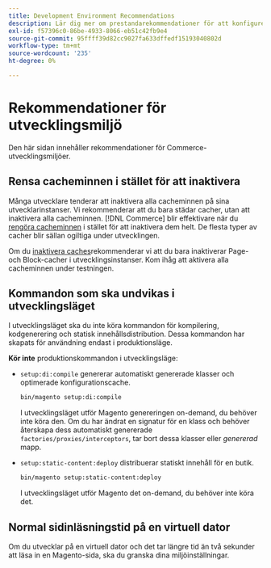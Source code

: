 ```yaml
---
title: Development Environment Recommendations
description: Lär dig mer om prestandarekommendationer för att konfigurera din lokala Adobe Commerce- eller Magento Open Source-utvecklingsmiljö.
exl-id: f57396c0-86be-4933-8066-eb51c42fb9e4
source-git-commit: 95ffff39d82cc9027fa633dffedf15193040802d
workflow-type: tm+mt
source-wordcount: '235'
ht-degree: 0%

---
```


# Rekommendationer för utvecklingsmiljö

Den här sidan innehåller rekommendationer för Commerce-utvecklingsmiljöer.

## Rensa cacheminnen i stället för att inaktivera

Många utvecklare tenderar att inaktivera alla cacheminnen på sina utvecklarinstanser. Vi rekommenderar att du bara städar cacher, utan att inaktivera alla cacheminnen. [!DNL Commerce] blir effektivare när du [rengöra cacheminnen](../configuration/cli/manage-cache.md#clean-and-flush-cache-types) i stället för att inaktivera dem helt. De flesta typer av cacher blir sällan ogiltiga under utvecklingen.

Om du [inaktivera caches](../configuration/cli/manage-cache.md#enable-or-disable-cache-types)rekommenderar vi att du bara inaktiverar Page- och Block-cacher i utvecklingsinstanser. Kom ihåg att aktivera alla cacheminnen under testningen.

## Kommandon som ska undvikas i utvecklingsläget

I utvecklingsläget ska du inte köra kommandon för kompilering, kodgenerering och statisk innehållsdistribution. Dessa kommandon har skapats för användning endast i produktionsläge.

**Kör inte** produktionskommandon i utvecklingsläge:

* `setup:di:compile` genererar automatiskt genererade klasser och optimerade konfigurationscache.

  ```bash
  bin/magento setup:di:compile
  ```

  I utvecklingsläget utför Magento genereringen on-demand, du behöver inte köra den. Om du har ändrat en signatur för en klass och behöver återskapa dess automatiskt genererade `factories/proxies/interceptors`, tar bort dessa klasser eller _genererad_ mapp.

* `setup:static-content:deploy` distribuerar statiskt innehåll för en butik.

  ```bash
  bin/magento setup:static-content:deploy
  ```

  I utvecklingsläget utför Magento det on-demand, du behöver inte köra det.

## Normal sidinläsningstid på en virtuell dator

Om du utvecklar på en virtuell dator och det tar längre tid än två sekunder att läsa in en Magento-sida, ska du granska dina miljöinställningar.
